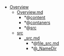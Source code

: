 - <a href = "E:\Node_projects\Node_Way\NBase\_Md\_Index\__Closer\_Web\GUI\Overview\cat.Overview\dir.Overview.md">Overview</a>
    - <a href = "E:\Node_projects\Node_Way\NBase\_Md\_Index\__Closer\_Web\GUI\Overview\Overview.md">Overview.md</a>
        - *@[content](content/_content.md)
        - *@[contaners](contaners/_contaners.md)
        - *@[src](src/_src.md)
    - <a href = "E:\Node_projects\Node_Way\NBase\_Md\_Index\__Closer\_Web\GUI\Overview\src\cat.src\dir.src.md">src</a>
        - <a href = "E:\Node_projects\Node_Way\NBase\_Md\_Index\__Closer\_Web\GUI\Overview\src\_src.md">_src.md</a>
            - *@[file_src.md](file_src.md)
            - *@[_NameDir](NameDir/_NameDir.md)
    
